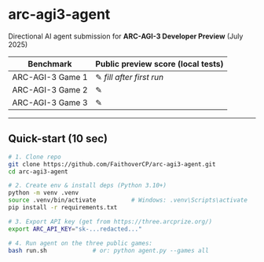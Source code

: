 # arc-agi3-agent

Directional AI agent submission for **ARC-AGI-3 Developer Preview** (July 2025)

| **Benchmark** | **Public preview score (local tests)** |
|---------------|----------------------------------------|
| ARC-AGI-3 Game 1 |  ✎ _fill after first run_ |
| ARC-AGI-3 Game 2 |  ✎ |
| ARC-AGI-3 Game 3 |  ✎ |

---

## Quick-start (10 sec)

```bash
# 1. Clone repo
git clone https://github.com/FaithoverCP/arc-agi3-agent.git
cd arc-agi3-agent

# 2. Create env & install deps (Python 3.10+)
python -m venv .venv
source .venv/bin/activate          # Windows: .venv\Scripts\activate
pip install -r requirements.txt

# 3. Export API key (get from https://three.arcprize.org/)
export ARC_API_KEY="sk-...redacted..."

# 4. Run agent on the three public games:
bash run.sh             # or: python agent.py --games all
